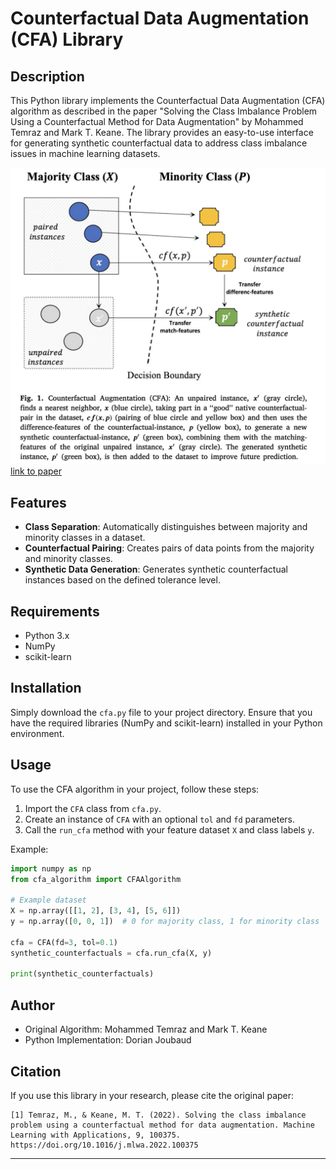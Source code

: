 # Counterfactual Data Augmentation (CFA) Library

## Description
This Python library implements the Counterfactual Data Augmentation (CFA) algorithm as described in the paper "Solving the Class Imbalance Problem Using a Counterfactual Method for Data Augmentation" by Mohammed Temraz and Mark T. Keane. The library provides an easy-to-use interface for generating synthetic counterfactual data to address class imbalance issues in machine learning datasets.

![plot](./images/cfa.png)
[ link to paper ](https://www.sciencedirect.com/science/article/pii/S2666827022000652)
## Features
- **Class Separation**: Automatically distinguishes between majority and minority classes in a dataset.
- **Counterfactual Pairing**: Creates pairs of data points from the majority and minority classes.
- **Synthetic Data Generation**: Generates synthetic counterfactual instances based on the defined tolerance level.

## Requirements
- Python 3.x
- NumPy
- scikit-learn

## Installation
Simply download the `cfa.py` file to your project directory. Ensure that you have the required libraries (NumPy and scikit-learn) installed in your Python environment.

## Usage
To use the CFA algorithm in your project, follow these steps:

1. Import the `CFA` class from `cfa.py`.
2. Create an instance of `CFA` with an optional `tol` and `fd` parameters.
3. Call the `run_cfa` method with your feature dataset `X` and class labels `y`.

Example:
```python
import numpy as np
from cfa_algorithm import CFAAlgorithm

# Example dataset
X = np.array([[1, 2], [3, 4], [5, 6]])
y = np.array([0, 0, 1])  # 0 for majority class, 1 for minority class

cfa = CFA(fd=3, tol=0.1)
synthetic_counterfactuals = cfa.run_cfa(X, y)

print(synthetic_counterfactuals)
```

## Author
- Original Algorithm: Mohammed Temraz and Mark T. Keane
- Python Implementation: Dorian Joubaud



## Citation
If you use this library in your research, please cite the original paper:
```
[1] Temraz, M., & Keane, M. T. (2022). Solving the class imbalance problem using a counterfactual method for data augmentation. Machine Learning with Applications, 9, 100375. https://doi.org/10.1016/j.mlwa.2022.100375
```

---
